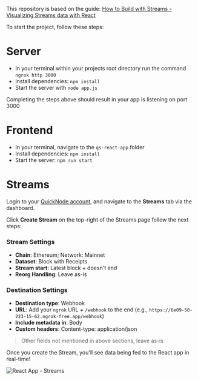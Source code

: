 This repository is based on the guide: [How to Build with Streams - Visualizing Streams data with React](https://www.quicknode.com/guides/quicknode-products/streams/visualizing-streams-data-with-react)

To start the project, follow these steps:

# Server

- In your terminal within your projects root directory run the command `ngrok http 3000`
- Install dependencies: `npm install`
- Start the server with `node app.js`

Completing the steps above should result in your app is listening on port 3000

# Frontend

- In your terminal, navigate to the `qs-react-app` folder
- Install dependencies: `npm install`
- Start the server: `npm run start`

# Streams

Login to your [QuickNode account](https://quicknode.com/login), and navigate to the **Streams** tab via the dashboard.

Click **Create Stream** on the top-right of the Streams page follow the next steps:

### Stream Settings

  - **Chain**: Ethereum; Network: Mainnet
  - **Dataset**: Block with Receipts
  - **Stream start**: Latest block + doesn't end
  - **Reorg Handling**: Leave as-is


### Destination Settings

  - **Destination type**: Webhook
  - **URL**: Add your `ngrok` URL + `/webhook` to the end (e.g., `https://6e09-50-223-15-62.ngrok-free.app/webhook`)
  - **Include metadata in**: Body
  - **Custom headers**: Content-type: application/json

> Other fields not mentioned in above sections, leave as-is

Once you create the Stream, you'll see data being fed to the React app in real-time!

![React App - Streams](https://i.ibb.co/MBnGyDw/streams.png)
